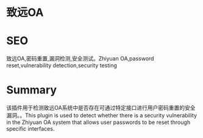 # 致远OA
# SEO
致远OA,密码重置,漏洞检测,安全测试。Zhiyuan OA,password reset,vulnerability detection,security testing
# Summary
该插件用于检测致远OA系统中是否存在可通过特定接口进行用户密码重置的安全漏洞。。This plugin is used to detect whether there is a security vulnerability in the Zhiyuan OA system that allows user passwords to be reset through specific interfaces.
